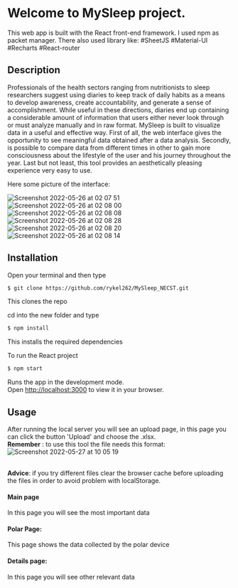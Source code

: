 # Welcome to MySleep project. 
This web app is built with the React front-end framework. I used npm as packet manager.
There also used library like:
  #SheetJS
  #Material-UI
  #Recharts
  #React-router
  
  
## Description
Professionals of the health sectors ranging from nutritionists to sleep researchers suggest using diaries to keep track of daily habits as a means to develop awareness, create accountability, and generate a sense of accomplishment.
While useful in these directions, diaries end up containing a considerable amount of information that users either never look through or must analyze manually and in raw format. MySleep is built to visualize data in a useful and effective way. First of all, the web interface gives the opportunity to see meaningful data obtained after a data analysis. Secondly, is possible to compare data from different times in other to gain more consciousness about the lifestyle of the user and his journey throughout the year. Last but not least, this tool provides an aesthetically pleasing experience very easy to use. 

Here some picture of the interface:

![Screenshot 2022-05-26 at 02 07 51](https://user-images.githubusercontent.com/64649398/170389167-58093250-352b-41da-8ef7-b2e0779cbdf5.png)
![Screenshot 2022-05-26 at 02 08 00](https://user-images.githubusercontent.com/64649398/170389176-2106cd8a-e9df-416f-9cec-8411a893a4eb.png)
![Screenshot 2022-05-26 at 02 08 08](https://user-images.githubusercontent.com/64649398/170389185-b01a31e7-b36a-4082-b3c9-54d284c82c6f.png)
![Screenshot 2022-05-26 at 02 08 28](https://user-images.githubusercontent.com/64649398/170389240-99fcb07e-8d11-4f18-a8ab-6969d2c8efb4.png)
![Screenshot 2022-05-26 at 02 08 20](https://user-images.githubusercontent.com/64649398/170389241-3f002f54-cacf-4d76-98f1-b500c88ccaf7.png)
![Screenshot 2022-05-26 at 02 08 14](https://user-images.githubusercontent.com/64649398/170389242-01c4fb2e-9699-422a-9815-9459c4c1423c.png)


## Installation  
Open your terminal and then type
```bash
$ git clone https://github.com/rykel262/MySleep_NECST.git
```
This clones the repo


cd into the new folder and type
```bash
$ npm install
```
This installs the required dependencies

To run the React project
```bash
$ npm start  
```
Runs the app in the development mode.\
Open [http://localhost:3000](http://localhost:3000) to view it in your browser.

## Usage

After running the local server you will see an upload page, in this page you can click the button 'Upload' and choose the .xlsx.\
**Remember** : to use this tool the file needs this format:
![Screenshot 2022-05-27 at 10 05 19](https://user-images.githubusercontent.com/64649398/170723532-9263dacd-b143-4f33-9677-8b7b09e5d64a.png)

\
**Advice**: if you try different files clear the browser cache before uploading the files in order to avoid problem with localStorage.

#### Main page
In this page you will see the most important data

#### Polar Page:
This page shows the data collected by the polar device

#### Details page:
In this page you will see other relevant data



